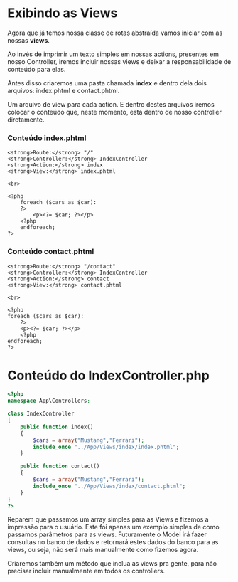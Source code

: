 # Exibindo as Views

Agora que já temos nossa classe de rotas abstraída vamos iniciar com as nossas **views**.

Ao invés de imprimir um texto simples em nossas actions, presentes em nosso Controller, iremos incluir nossas views e deixar a responsabilidade de conteúdo para elas.

Antes disso criaremos uma pasta chamada **index** e dentro dela dois arquivos: index.phtml e contact.phtml.

Um arquivo de view para cada action. E dentro destes arquivos iremos colocar o conteúdo que, neste momento, está dentro de nosso controller diretamente.

### Conteúdo index.phtml

```phtml
<strong>Route:</strong> "/"
<strong>Controller:</strong> IndexController
<strong>Action:</strong> index
<strong>View:</strong> index.phtml

<br>

<?php
    foreach ($cars as $car):
    ?>
        <p><?= $car; ?></p>
    <?php
    endforeach;
?>

```

### Conteúdo contact.phtml

```phtml
<strong>Route:</strong> "/contact"
<strong>Controller:</strong> IndexController
<strong>Action:</strong> contact
<strong>View:</strong> contact.phtml

<br>

<?php
foreach ($cars as $car):
    ?>
    <p><?= $car; ?></p>
    <?php
endforeach;
?>
```


# Conteúdo do IndexController.php

```php
<?php
namespace App\Controllers;

class IndexController
{
    public function index()
    {
        $cars = array("Mustang","Ferrari");
        include_once "../App/Views/index/index.phtml";
    }

    public function contact()
    {
        $cars = array("Mustang","Ferrari");
        include_once "../App/Views/index/contact.phtml";
    }
}
?>
```

Reparem que passamos um array simples para as Views e fizemos a impressão para o usuário. Este foi apenas um exemplo simples de como passamos parâmetros para as views. Futuramente o Model irá fazer consultas no banco de dados e retornará estes dados do banco para as views, ou seja, não será mais manualmente como fizemos agora.

Criaremos também um método que inclua as views pra gente, para não precisar incluir manualmente em todos os controllers.